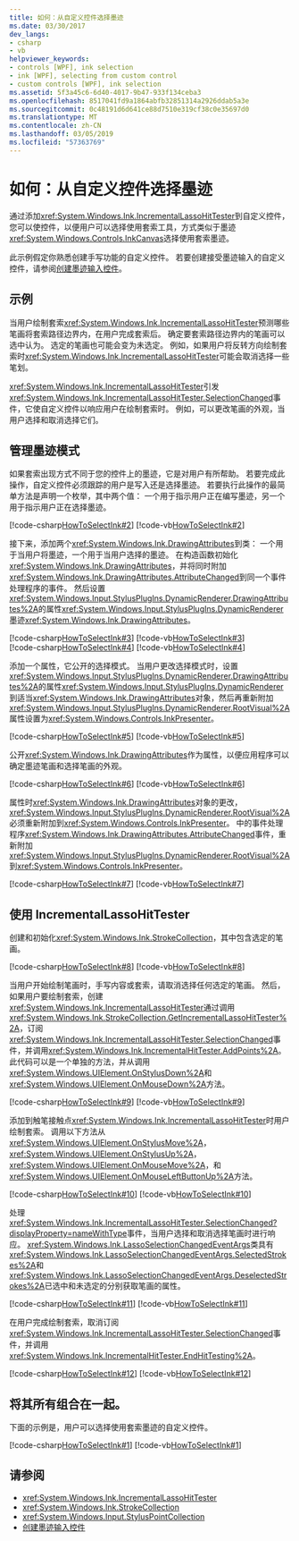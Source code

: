 ```yaml
---
title: 如何：从自定义控件选择墨迹
ms.date: 03/30/2017
dev_langs:
- csharp
- vb
helpviewer_keywords:
- controls [WPF], ink selection
- ink [WPF], selecting from custom control
- custom controls [WPF], ink selection
ms.assetid: 5f3a45c6-6d40-4017-9b47-933f134ceba3
ms.openlocfilehash: 8517041fd9a1864abfb32851314a2926ddab5a3e
ms.sourcegitcommit: 0c48191d6d641ce88d7510e319cf38c0e35697d0
ms.translationtype: MT
ms.contentlocale: zh-CN
ms.lasthandoff: 03/05/2019
ms.locfileid: "57363769"
---
```

# <a name="how-to-select-ink-from-a-custom-control"></a>如何：从自定义控件选择墨迹
通过添加<xref:System.Windows.Ink.IncrementalLassoHitTester>到自定义控件，您可以使控件，以便用户可以选择使用套索工具，方式类似于墨迹<xref:System.Windows.Controls.InkCanvas>选择使用套索墨迹。  
  
 此示例假定你熟悉创建手写功能的自定义控件。  若要创建接受墨迹输入的自定义控件，请参阅[创建墨迹输入控件](creating-an-ink-input-control.md)。  
  
## <a name="example"></a>示例  
 当用户绘制套索<xref:System.Windows.Ink.IncrementalLassoHitTester>预测哪些笔画将套索路径边界内，在用户完成套索后。  确定要套索路径边界内的笔画可以选中认为。  选定的笔画也可能会变为未选定。  例如，如果用户将反转方向绘制套索时<xref:System.Windows.Ink.IncrementalLassoHitTester>可能会取消选择一些笔划。  
  
 <xref:System.Windows.Ink.IncrementalLassoHitTester>引发<xref:System.Windows.Ink.IncrementalLassoHitTester.SelectionChanged>事件，它使自定义控件以响应用户在绘制套索时。  例如，可以更改笔画的外观，当用户选择和取消选择它们。  
  
## <a name="managing-the-ink-mode"></a>管理墨迹模式  
 如果套索出现方式不同于您的控件上的墨迹，它是对用户有所帮助。 若要完成此操作，自定义控件必须跟踪的用户是写入还是选择墨迹。 若要执行此操作的最简单方法是声明一个枚举，其中两个值： 一个用于指示用户正在编写墨迹，另一个用于指示用户正在选择墨迹。  
  
 [!code-csharp[HowToSelectInk#2](~/samples/snippets/csharp/VS_Snippets_Wpf/HowToSelectInk/CSharp/InkSelector.cs#2)]
 [!code-vb[HowToSelectInk#2](~/samples/snippets/visualbasic/VS_Snippets_Wpf/HowToSelectInk/VisualBasic/InkSelector.vb#2)]  
  
 接下来，添加两个<xref:System.Windows.Ink.DrawingAttributes>到类： 一个用于当用户将墨迹，一个用于当用户选择的墨迹。  在构造函数初始化<xref:System.Windows.Ink.DrawingAttributes>，并将同时附加<xref:System.Windows.Ink.DrawingAttributes.AttributeChanged>到同一个事件处理程序的事件。 然后设置<xref:System.Windows.Input.StylusPlugIns.DynamicRenderer.DrawingAttributes%2A>的属性<xref:System.Windows.Input.StylusPlugIns.DynamicRenderer>墨迹<xref:System.Windows.Ink.DrawingAttributes>。  
  
 [!code-csharp[HowToSelectInk#3](~/samples/snippets/csharp/VS_Snippets_Wpf/HowToSelectInk/CSharp/InkSelector.cs#3)]
 [!code-vb[HowToSelectInk#3](~/samples/snippets/visualbasic/VS_Snippets_Wpf/HowToSelectInk/VisualBasic/InkSelector.vb#3)]  
[!code-csharp[HowToSelectInk#4](~/samples/snippets/csharp/VS_Snippets_Wpf/HowToSelectInk/CSharp/InkSelector.cs#4)]
[!code-vb[HowToSelectInk#4](~/samples/snippets/visualbasic/VS_Snippets_Wpf/HowToSelectInk/VisualBasic/InkSelector.vb#4)]  
  
 添加一个属性，它公开的选择模式。 当用户更改选择模式时，设置<xref:System.Windows.Input.StylusPlugIns.DynamicRenderer.DrawingAttributes%2A>的属性<xref:System.Windows.Input.StylusPlugIns.DynamicRenderer>到适当<xref:System.Windows.Ink.DrawingAttributes>对象，然后再重新附加<xref:System.Windows.Input.StylusPlugIns.DynamicRenderer.RootVisual%2A>属性设置为<xref:System.Windows.Controls.InkPresenter>。  
  
 [!code-csharp[HowToSelectInk#5](~/samples/snippets/csharp/VS_Snippets_Wpf/HowToSelectInk/CSharp/InkSelector.cs#5)]
 [!code-vb[HowToSelectInk#5](~/samples/snippets/visualbasic/VS_Snippets_Wpf/HowToSelectInk/VisualBasic/InkSelector.vb#5)]  
  
 公开<xref:System.Windows.Ink.DrawingAttributes>作为属性，以便应用程序可以确定墨迹笔画和选择笔画的外观。  
  
 [!code-csharp[HowToSelectInk#6](~/samples/snippets/csharp/VS_Snippets_Wpf/HowToSelectInk/CSharp/InkSelector.cs#6)]
 [!code-vb[HowToSelectInk#6](~/samples/snippets/visualbasic/VS_Snippets_Wpf/HowToSelectInk/VisualBasic/InkSelector.vb#6)]  
  
 属性时<xref:System.Windows.Ink.DrawingAttributes>对象的更改，<xref:System.Windows.Input.StylusPlugIns.DynamicRenderer.RootVisual%2A>必须重新附加到<xref:System.Windows.Controls.InkPresenter>。  中的事件处理程序<xref:System.Windows.Ink.DrawingAttributes.AttributeChanged>事件，重新附加<xref:System.Windows.Input.StylusPlugIns.DynamicRenderer.RootVisual%2A>到<xref:System.Windows.Controls.InkPresenter>。  
  
 [!code-csharp[HowToSelectInk#7](~/samples/snippets/csharp/VS_Snippets_Wpf/HowToSelectInk/CSharp/InkSelector.cs#7)]
 [!code-vb[HowToSelectInk#7](~/samples/snippets/visualbasic/VS_Snippets_Wpf/HowToSelectInk/VisualBasic/InkSelector.vb#7)]  
  
## <a name="using-the-incrementallassohittester"></a>使用 IncrementalLassoHitTester  
 创建和初始化<xref:System.Windows.Ink.StrokeCollection>，其中包含选定的笔画。  
  
 [!code-csharp[HowToSelectInk#8](~/samples/snippets/csharp/VS_Snippets_Wpf/HowToSelectInk/CSharp/InkSelector.cs#8)]
 [!code-vb[HowToSelectInk#8](~/samples/snippets/visualbasic/VS_Snippets_Wpf/HowToSelectInk/VisualBasic/InkSelector.vb#8)]  
  
 当用户开始绘制笔画时，手写内容或套索，请取消选择任何选定的笔画。 然后，如果用户要绘制套索，创建<xref:System.Windows.Ink.IncrementalLassoHitTester>通过调用<xref:System.Windows.Ink.StrokeCollection.GetIncrementalLassoHitTester%2A>，订阅<xref:System.Windows.Ink.IncrementalLassoHitTester.SelectionChanged>事件，并调用<xref:System.Windows.Ink.IncrementalHitTester.AddPoints%2A>。 此代码可以是一个单独的方法，并从调用<xref:System.Windows.UIElement.OnStylusDown%2A>和<xref:System.Windows.UIElement.OnMouseDown%2A>方法。  
  
 [!code-csharp[HowToSelectInk#9](~/samples/snippets/csharp/VS_Snippets_Wpf/HowToSelectInk/CSharp/InkSelector.cs#9)]
 [!code-vb[HowToSelectInk#9](~/samples/snippets/visualbasic/VS_Snippets_Wpf/HowToSelectInk/VisualBasic/InkSelector.vb#9)]  
  
 添加到触笔接触点<xref:System.Windows.Ink.IncrementalLassoHitTester>时用户绘制套索。  调用以下方法从<xref:System.Windows.UIElement.OnStylusMove%2A>， <xref:System.Windows.UIElement.OnStylusUp%2A>， <xref:System.Windows.UIElement.OnMouseMove%2A>，和<xref:System.Windows.UIElement.OnMouseLeftButtonUp%2A>方法。  
  
 [!code-csharp[HowToSelectInk#10](~/samples/snippets/csharp/VS_Snippets_Wpf/HowToSelectInk/CSharp/InkSelector.cs#10)]
 [!code-vb[HowToSelectInk#10](~/samples/snippets/visualbasic/VS_Snippets_Wpf/HowToSelectInk/VisualBasic/InkSelector.vb#10)]  
  
 处理<xref:System.Windows.Ink.IncrementalLassoHitTester.SelectionChanged?displayProperty=nameWithType>事件，当用户选择和取消选择笔画时进行响应。  <xref:System.Windows.Ink.LassoSelectionChangedEventArgs>类具有<xref:System.Windows.Ink.LassoSelectionChangedEventArgs.SelectedStrokes%2A>和<xref:System.Windows.Ink.LassoSelectionChangedEventArgs.DeselectedStrokes%2A>已选中和未选定的分别获取笔画的属性。  
  
 [!code-csharp[HowToSelectInk#11](~/samples/snippets/csharp/VS_Snippets_Wpf/HowToSelectInk/CSharp/InkSelector.cs#11)]
 [!code-vb[HowToSelectInk#11](~/samples/snippets/visualbasic/VS_Snippets_Wpf/HowToSelectInk/VisualBasic/InkSelector.vb#11)]  
  
 在用户完成绘制套索，取消订阅<xref:System.Windows.Ink.IncrementalLassoHitTester.SelectionChanged>事件，并调用<xref:System.Windows.Ink.IncrementalHitTester.EndHitTesting%2A>。  
  
 [!code-csharp[HowToSelectInk#12](~/samples/snippets/csharp/VS_Snippets_Wpf/HowToSelectInk/CSharp/InkSelector.cs#12)]
 [!code-vb[HowToSelectInk#12](~/samples/snippets/visualbasic/VS_Snippets_Wpf/HowToSelectInk/VisualBasic/InkSelector.vb#12)]  
  
## <a name="putting-it-all-together"></a>将其所有组合在一起。  
 下面的示例是，用户可以选择使用套索墨迹的自定义控件。  
  
 [!code-csharp[HowToSelectInk#1](~/samples/snippets/csharp/VS_Snippets_Wpf/HowToSelectInk/CSharp/InkSelector.cs#1)]
 [!code-vb[HowToSelectInk#1](~/samples/snippets/visualbasic/VS_Snippets_Wpf/HowToSelectInk/VisualBasic/InkSelector.vb#1)]  
  
## <a name="see-also"></a>请参阅
- <xref:System.Windows.Ink.IncrementalLassoHitTester>
- <xref:System.Windows.Ink.StrokeCollection>
- <xref:System.Windows.Input.StylusPointCollection>
- [创建墨迹输入控件](creating-an-ink-input-control.md)
